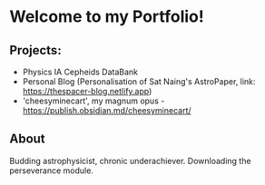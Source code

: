 # Welcome to my Portfolio! 

## Projects: 
- Physics IA Cepheids DataBank
- Personal Blog (Personalisation of Sat Naing's AstroPaper, link: https://thespacer-blog.netlify.app)
- 'cheesyminecart', my magnum opus - https://publish.obsidian.md/cheesyminecart/

## About

Budding astrophysicist, chronic underachiever. Downloading the perseverance module. 






<!--
**cheesyminecart/cheesyminecart** is a ✨ _special_ ✨ repository because its `README.md` (this file) appears on your GitHub profile.

Here are some ideas to get you started:

- 🔭 I’m currently working on ...
- 🌱 I’m currently learning ...
- 👯 I’m looking to collaborate on ...
- 🤔 I’m looking for help with ...
- 💬 Ask me about ...
- 📫 How to reach me: ...
- 😄 Pronouns: ...
- ⚡ Fun fact: ...
-->
